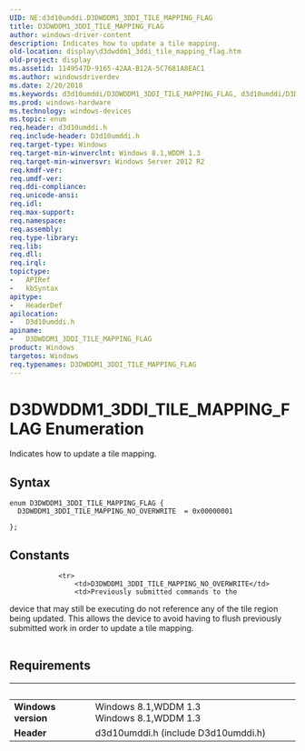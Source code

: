 ```yaml
---
UID: NE:d3d10umddi.D3DWDDM1_3DDI_TILE_MAPPING_FLAG
title: D3DWDDM1_3DDI_TILE_MAPPING_FLAG
author: windows-driver-content
description: Indicates how to update a tile mapping.
old-location: display\d3dwddm1_3ddi_tile_mapping_flag.htm
old-project: display
ms.assetid: 1149547D-9165-42AA-B12A-5C7681A8EAC1
ms.author: windowsdriverdev
ms.date: 2/20/2018
ms.keywords: d3d10umddi/D3DWDDM1_3DDI_TILE_MAPPING_FLAG, d3d10umddi/D3DWDDM1_3DDI_TILE_MAPPING_NO_OVERWRITE, display.d3dwddm1_3ddi_tile_mapping_flag, D3DWDDM1_3DDI_TILE_MAPPING_FLAG enumeration [Display Devices], D3DWDDM1_3DDI_TILE_MAPPING_NO_OVERWRITE, D3DWDDM1_3DDI_TILE_MAPPING_FLAG
ms.prod: windows-hardware
ms.technology: windows-devices
ms.topic: enum
req.header: d3d10umddi.h
req.include-header: D3d10umddi.h
req.target-type: Windows
req.target-min-winverclnt: Windows 8.1,WDDM 1.3
req.target-min-winversvr: Windows Server 2012 R2
req.kmdf-ver: 
req.umdf-ver: 
req.ddi-compliance: 
req.unicode-ansi: 
req.idl: 
req.max-support: 
req.namespace: 
req.assembly: 
req.type-library: 
req.lib: 
req.dll: 
req.irql: 
topictype:
-	APIRef
-	kbSyntax
apitype:
-	HeaderDef
apilocation:
-	D3d10umddi.h
apiname:
-	D3DWDDM1_3DDI_TILE_MAPPING_FLAG
product: Windows
targetos: Windows
req.typenames: D3DWDDM1_3DDI_TILE_MAPPING_FLAG
---
```


# D3DWDDM1_3DDI_TILE_MAPPING_FLAG Enumeration
Indicates how to update a tile mapping.

## Syntax
````
enum D3DWDDM1_3DDI_TILE_MAPPING_FLAG {
  D3DWDDM1_3DDI_TILE_MAPPING_NO_OVERWRITE  = 0x00000001 

};
````

## Constants

<table>
            
                <tr>
                    <td>D3DWDDM1_3DDI_TILE_MAPPING_NO_OVERWRITE</td>
                    <td>Previously submitted commands to the 
device that may still be executing do not reference any of the tile region being updated.
This allows the device to avoid having to flush previously submitted work in order to update a tile mapping.</td>
                </tr>
</table>


## Requirements
| &nbsp; | &nbsp; |
| ---- |:---- |
| **Windows version** | Windows 8.1,WDDM 1.3 Windows 8.1,WDDM 1.3 |
| **Header** | d3d10umddi.h (include D3d10umddi.h) |